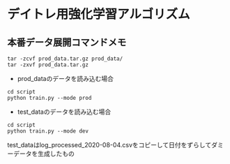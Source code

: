 # デイトレ用強化学習アルゴリズム



## 本番データ展開コマンドメモ

```
tar -zcvf prod_data.tar.gz prod_data/
tar -zxvf prod_data.tar.gz
```


- prod_dataのデータを読み込む場合
```
cd script
python train.py --mode prod
```



- test_dataのデータを読み込む場合

```
cd script
python train.py --mode dev
```

test_dataはlog_processed_2020-08-04.csvをコピーして日付をずらしてダミーデータを生成したもの

